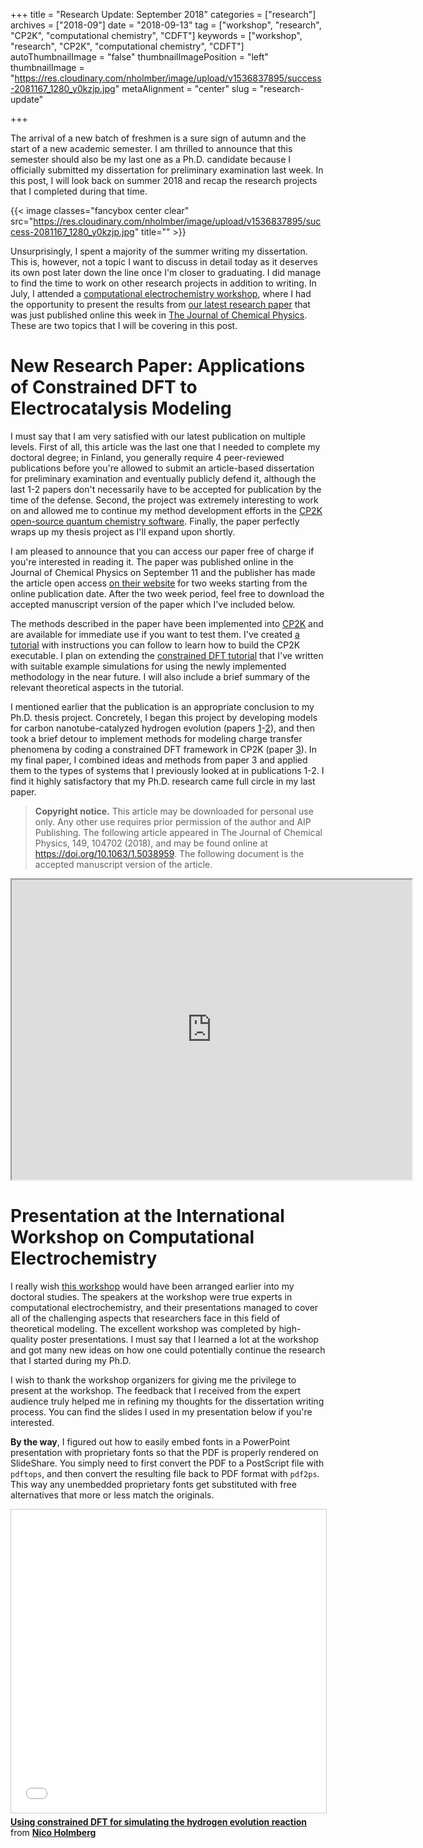 +++
title = "Research Update: September 2018"
categories = ["research"]
archives = ["2018-09"]
date = "2018-09-13"
tag = ["workshop", "research", "CP2K", "computational chemistry", "CDFT"]
keywords = ["workshop", "research", "CP2K", "computational chemistry", "CDFT"]
autoThumbnailImage = "false"
thumbnailImagePosition = "left"
thumbnailImage = "https://res.cloudinary.com/nholmber/image/upload/v1536837895/success-2081167_1280_y0kzjp.jpg"
metaAlignment = "center"
slug = "research-update"

+++

The arrival of a new batch of freshmen is a sure sign of autumn and the start of a new academic semester. I am thrilled to announce that this semester should also be my last one as a Ph.D. candidate because I officially submitted my dissertation for preliminary examination last week. In this post, I will look back on summer 2018 and recap the research projects that I completed during that time.

<!--more-->
{{< image classes="fancybox center clear" src="https://res.cloudinary.com/nholmber/image/upload/v1536837895/success-2081167_1280_y0kzjp.jpg" title="" >}}

Unsurprisingly, I spent a majority of the summer writing my dissertation. This is, however, not a topic I want to discuss in detail today as it deserves its own post later down the line once I'm closer to graduating. I did manage to find the time to work on other research projects in addition to writing. In July, I attended a [computational electrochemistry workshop](https://iwce2018.computational-electrochemistry.org/), where I had the opportunity to present the results from [our latest research paper](https://dx.doi.org/10.1063/1.5038959) that was just published online this week in [The Journal of Chemical Physics](https://aip.scitation.org/journal/jcp). These are two topics that I will be covering in this post.

# New Research Paper: Applications of Constrained DFT to Electrocatalysis Modeling

I must say that I am very satisfied with our latest publication on multiple levels. First of all, this article was the last one that I needed to complete my doctoral degree; in Finland, you generally require 4 peer-reviewed publications before you're allowed to submit an article-based dissertation for preliminary examination and eventually publicly defend it, although the last 1-2 papers don't necessarily have to be accepted for publication by the time of the defense. Second, the project was extremely interesting to work on and allowed me to continue my method development efforts in the [CP2K open-source quantum chemistry software](https://www.cp2k.org). Finally, the paper perfectly wraps up my thesis project as I'll expand upon shortly.

I am pleased to announce that you can access our paper free of charge if you're interested in reading it. The paper was published online in the Journal of Chemical Physics on September 11 and the publisher has made the article open access [on their website](https://dx.doi.org/10.1063/1.5038959) for two weeks starting from the online publication date. After the two week period, feel free to download the accepted manuscript version of the paper which I've included below.

The methods described in the paper have been implemented into [CP2K](https://www.cp2k.org) and are available for immediate use if you want to test them. I've created [a tutorial](https://nholmber.github.io/2017/04/cp2k-build-cray-xc40/) with instructions you can follow to learn how to build the CP2K executable. I plan on extending the [constrained DFT tutorial](https://www.cp2k.org/howto:cdft) that I've written with suitable example simulations for using the newly implemented methodology in the near future. I will also include a brief summary of the relevant theoretical aspects in the tutorial.

I mentioned earlier that the publication is an appropriate conclusion to my Ph.D. thesis project. Concretely, I began this project by developing models for carbon nanotube-catalyzed hydrogen evolution (papers [1](https://dx.doi.org/10.1021/acs.jpcc.5b04739)-[2](https://dx.doi.org/10.1021/acs.jpclett.5b01846)), and then took a brief detour to implement methods for modeling charge transfer phenomena by coding a constrained DFT framework in CP2K (paper [3](https://dx.doi.org/10.1021/acs.jctc.6b01085)). In my final paper, I combined ideas and methods from paper 3 and applied them to the types of systems that I previously looked at in publications 1-2. I find it highly satisfactory that my Ph.D. research came full circle in my last paper.

> **Copyright notice.** This article may be downloaded for personal use only. Any other use requires prior permission of the author and AIP Publishing. The following article appeared in The Journal of Chemical Physics, 149, 104702 (2018), and may be found online at https://doi.org/10.1063/1.5038959. The following document is the accepted manuscript version of the article.

<iframe src="https://drive.google.com/file/d/1bvWK6cmr7ss_Wdf_jSTvfOEIlZIpa_DB/preview" width="640" height="480"></iframe>

# Presentation at the International Workshop on Computational Electrochemistry

I really wish [this workshop](https://iwce2018.computational-electrochemistry.org/) would have been arranged earlier into my doctoral studies. The speakers at the workshop were true experts in computational electrochemistry, and their presentations managed to cover all of the challenging aspects that researchers face in this field of theoretical modeling. The excellent workshop was completed by high-quality poster presentations. I must say that I learned a lot at the workshop and got many new ideas on how one could potentially continue the research that I started during my Ph.D.

I wish to thank the workshop organizers for giving me the privilege to present at the workshop. The feedback that I received from the expert audience truly helped me in refining my thoughts for the dissertation writing process. You can find the slides I used in my presentation below if you're interested.

**By the way**, I figured out how to easily embed fonts in a PowerPoint presentation with proprietary fonts so that the PDF is properly rendered on SlideShare. You simply need to first convert the PDF to a PostScript file with `pdftops`, and then convert the resulting file back to PDF format with `pdf2ps`. This way any unembedded proprietary fonts get substituted with free alternatives that more or less match the originals.

<iframe src="//www.slideshare.net/slideshow/embed_code/key/EzefVMzV58nkQV" width="595" height="485" frameborder="0" marginwidth="0" marginheight="0" scrolling="no" style="border:1px solid #CCC; border-width:1px; margin-bottom:5px; max-width: 100%;" allowfullscreen> </iframe> <div style="margin-bottom:5px"> <strong> <a href="//www.slideshare.net/NicoHolmberg/using-constrained-dft-for-simulating-the-hydrogen-evolution-reaction" title="Using constrained DFT for simulating the hydrogen evolution reaction " target="_blank">Using constrained DFT for simulating the hydrogen evolution reaction </a> </strong> from <strong><a href="https://www.slideshare.net/NicoHolmberg" target="_blank">Nico Holmberg</a></strong> </div>
